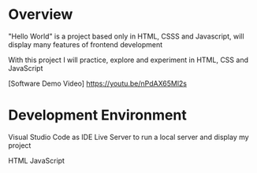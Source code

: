 # Overview

"Hello World" is a project based only in HTML, CSSS and Javascript, will display many features of frontend development

With this project I will practice, explore and experiment in HTML, CSS and JavaScript

[Software Demo Video] https://youtu.be/nPdAX65Ml2s

# Development Environment

Visual Studio Code as IDE
Live Server to run a local server and display my project

HTML JavaScript